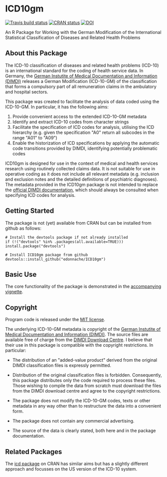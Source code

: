 # ICD10gm

[![Travis build status](https://travis-ci.org/edonnachie/ICD10gm.svg?branch=master)](https://travis-ci.org/edonnachie/ICD10gm) [![CRAN status](https://www.r-pkg.org/badges/version/ICD10gm)](https://cran.r-project.org/package=ICD10gm)  [![DOI](https://zenodo.org/badge/52161087.svg)](https://zenodo.org/badge/latestdoi/52161087)



An R Package for Working with the German Modification of the International Statistical Classification of Diseases and Related Health Problems

## About this Package

The ICD-10 classification of diseases and related health problems (ICD-10) is an international standard for the coding of health service data. In Germany, the [German Instutite of Medical Documentation and Information (DIMDI)](https://www.dimdi.de) releases a German Modification (ICD-10-GM) of the classification that forms a compulsory part of all remuneration claims in the ambulatory and hospital sectors.

This package was created to facilitate the analysis of data coded using the ICD-10-GM. In particular, it has the following aims:

1. Provide convenient access to the extended ICD-10-GM metadata
2. Identify and extract ICD-10 codes from character strings
3. Facilitate the specification of ICD codes for analysis, utilising the ICD hierarchy (e.g. given the specification "A0" return all subcodes in the range "A01" to "A09")
3. Enable the historization of ICD specifications by applying the automatic code transitions provided by DIMDI, identifying potentially problematic codes

ICD10gm is designed for use in the context of medical and health services research using routinely collected claims data. It is not suitable for use in operative coding as it does not include all relevant metadata (e.g. inclusion and exclusion notes and the detailed definitions of psychiatric diagnoses). The metadata provided in the ICD10gm package is not intended to replace the [official DIMDI documentation](https://www.dimdi.de/dynamic/de/klassifikationen/icd/icd-10-gm/), which should always be consulted when specifying ICD codes for analysis.


## Getting Started

The package is not (yet) available from CRAN but can be installed from github as follows:

```{r}
# Install the devtools package if not already installed
if (!("devtools" %in% .packages(all.available=TRUE))) install.package("devtools")

# Install ICD10gm package from github
devtools::install_github("edonnache/ICD10gm")
```

## Basic Use

The core functionality of the package is demonstrated in the [accompanying vignette](https://edonnachie.github.io/ICD10gm/articles/icd10gm_intro.html).


## Copyright

Program code is released under the [MIT license](https://edonnachie.github.io/ICD10gm/LICENSE-text.html).

The underlying ICD-10-GM metadata is copyright of the [German Instutite of Medical Documentation and Information (DIMDI)](https://www.dimdi.de). The source files are available free of charge from the [DIMDI Download Centre](https://www.dimdi.de/dynamic/de/klassifikationen/downloads/?dir=icd-10-gm). I believe that their use in this package is compatible with the copyright restrictions. In particular:

- The distribution of an "added-value product" derived from the original DIMDI classification files is expressly permitted.

- Distribution of the original classification files is forbidden. Consequently, this package distributes only the code required to process these files. Those wishing to compile the data from scratch must download the files from the DIMDI download centre and agree to the copyright restrictions.

- The package does not modify the ICD-10-GM codes, texts or other metadata in any way other than to restructure the data into a convenient form.

- The package does not contain any commercial advertising.

- The source of the data is clearly stated, both here and in the package documentation.



## Related Packages

The [icd package](https://CRAN.R-project.org/package=icd) on CRAN has similar aims but has a slightly different approach and focusses on the US version of the ICD-10 system.
